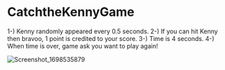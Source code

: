 # CatchtheKennyGame

1-) Kenny randomly appeared every 0.5 seconds.
2-) If you can hit Kenny then bravoo, 1 point is credited to your score.
3-) Time is 4 seconds.
4-) When time is over, game ask you want to play again!

![Screenshot_1698535879](https://github.com/josephnade/CatchtheKennyGame/assets/73718938/0935079b-ad9e-4005-b81b-cae8c426e57e)
